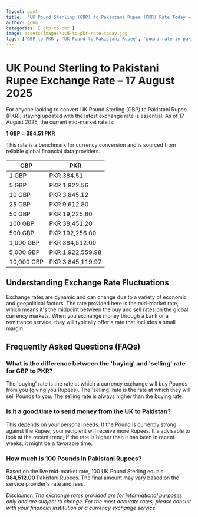 ```yaml
---
layout: post
title:  'UK Pound Sterling (GBP) to Pakistani Rupee (PKR) Rate Today – 17 August 2025'
author: john
categories: [ gbp-to-pkr ]
image: assets/images/usd-to-pkr-rate-today.jpg
tags: ['GBP to PKR', 'UK Pound to Pakistani Rupee', 'pound rate in pakistan', 'great britain pound to pkr', 'uk to pakistan money transfer']
---
```


# UK Pound Sterling to Pakistani Rupee Exchange Rate – 17 August 2025

For anyone looking to convert UK Pound Sterling (GBP) to Pakistani Rupee (PKR), staying updated with the latest exchange rate is essential. As of 17 August 2025, the current mid-market rate is:

**1 GBP = 384.51 PKR**

This rate is a benchmark for currency conversion and is sourced from reliable global financial data providers.

| GBP | PKR |
| --- | --- |
| 1 GBP | PKR 384.51 |
| 5 GBP | PKR 1,922.56 |
| 10 GBP | PKR 3,845.12 |
| 25 GBP | PKR 9,612.80 |
| 50 GBP | PKR 19,225.60 |
| 100 GBP | PKR 38,451.20 |
| 500 GBP | PKR 192,256.00 |
| 1,000 GBP | PKR 384,512.00 |
| 5,000 GBP | PKR 1,922,559.98 |
| 10,000 GBP | PKR 3,845,119.97 |


## Understanding Exchange Rate Fluctuations

Exchange rates are dynamic and can change due to a variety of economic and geopolitical factors. The rate provided here is the mid-market rate, which means it's the midpoint between the buy and sell rates on the global currency markets. When you exchange money through a bank or a remittance service, they will typically offer a rate that includes a small margin.

## Frequently Asked Questions (FAQs)

### What is the difference between the 'buying' and 'selling' rate for GBP to PKR?

The 'buying' rate is the rate at which a currency exchange will buy Pounds from you (giving you Rupees). The 'selling' rate is the rate at which they will sell Pounds to you. The selling rate is always higher than the buying rate.

### Is it a good time to send money from the UK to Pakistan?

This depends on your personal needs. If the Pound is currently strong against the Rupee, your recipient will receive more Rupees. It's advisable to look at the recent trend; if the rate is higher than it has been in recent weeks, it might be a favorable time.

### How much is 100 Pounds in Pakistani Rupees?

Based on the live mid-market rate, 100 UK Pound Sterling equals **384,512.00** Pakistani Rupees. The final amount may vary based on the service provider's rate and fees.



*Disclaimer: The exchange rates provided are for informational purposes only and are subject to change. For the most accurate rates, please consult with your financial institution or a currency exchange service.*
